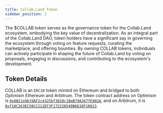 ```yaml
---
title: Collab.Land Token
sidebar_position: 2
---
```


The $COLLAB token serves as the governance token for the Collab.Land ecosystem, embodying the key value of decentralization. As an integral part of the Collab.Land DAO, token holders have a significant say in governing the ecosystem through voting on feature requests, curating the marketplace, and offering bounties. By owning COLLAB tokens, individuals can actively participate in shaping the future of Collab.Land by voting on proposals, engaging in discussions, and contributing to the ecosystem's development.

## Token Details

COLLAB is an `ERC20` token minted on Ethereum and bridged to both Optimism Ethereum and Arbitrum. The token contract address on Optimism is [`0x8B21e9b7dAF2c4325bf3D18c1BeB79A347fE902A`](https://optimistic.etherscan.io/address/0x8b21e9b7daf2c4325bf3d18c1beb79a347fe902a), and on Arbitrum, it is [`0xf18C263EC50CC211EF3F172228549B6618F10613`](https://arbiscan.io/address/0xf18C263EC50CC211EF3F172228549B6618F10613).
